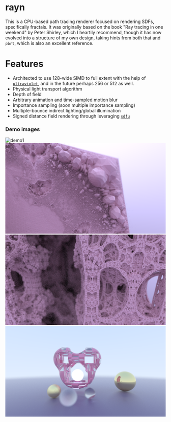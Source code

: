 # rayn

This is a CPU-based path tracing renderer focused on rendering SDFs, specifically fractals. It was originally based on the book "Ray tracing in one weekend" by Peter Shirley, which I heartily recommend, though it has now evolved into a structure of my own design, taking hints from both that and `pbrt`, which is also an excellent reference.


# Features

* Architected to use 128-wide SIMD to full extent with the help of [`ultraviolet`](https://github.com/termhn/ultraviolet), and in the future perhaps 256 or 512 as well.
* Physical light transport algorithm
* Depth of field
* Arbitrary animation and time-sampled motion blur
* Importance sampling (soon multiple importance sampling)
* Multiple-bounce indirect lighting/global illumination
* Signed distance field rendering through leveraging [`sdfu`](https://github.com/termhn/sdfu/)

### Demo images

![demo1](/render1.png?raw=true)
![demo2](/render2.png?raw=true)
![demo3](/render3.png?raw=true)
![demo4](/render4.png?raw=true)